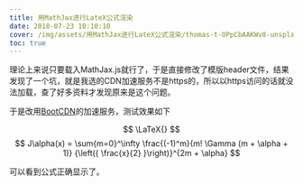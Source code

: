 ```yaml
---
title: 用MathJax进行LateX公式渲染
date: 2018-07-23 10:10:10
cover: /img/assets/用MathJax进行LateX公式渲染/thomas-t-OPpCbAAKWv8-unsplash.jpg
toc: true
---
```


理论上来说只要载入MathJax.js就行了，于是直接修改了模版header文件，结果发现了一个坑，就是我选的CDN加速服务不是https的，所以以https访问的话就没法加载，查了好多资料才发现原来是这个问题。

于是改用[BootCDN](http://www.bootcdn.cn)的加速服务，测试效果如下

$$ \LaTeX{} $$
$$ J\alpha(x) = \sum{m=0}^\infty \frac{(-1)^m}{m! \Gamma (m + \alpha + 1)} {\left({ \frac{x}{2} }\right)}^{2m + \alpha} $$

可以看到公式正确显示了。